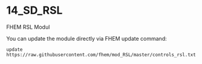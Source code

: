 # 14_SD_RSL
FHEM RSL Modul


You can update the module directly via FHEM update command: 
```
update https://raw.githubusercontent.com/fhem/mod_RSL/master/controls_rsl.txt
``` 

